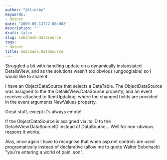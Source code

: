 ```yaml
---
author: "@klinkby"
keywords:
- dotnet
date: "2009-05-13T22:00:00Z"
description: ""
draft: false
slug: sobchack-datasource
tags:
- dotnet
title: Sobchack.DataSource
---
```



Struggled a bit with handling update on a dynamically instansiated DetailsView, and as the solutions wasn't too obvious (ungooglable) so I would like to share it.

I have an ObjectDataSource that selects a DataTable. The ObjectDataSource was assigned to the the DetailsView.DataSource property, and an event receiver attached to ItemUpdating, where the changed fields are provided in the event arguments NewValues property.

Great stuff, except it's always empty!

If the ObjectDataSource is assigned via its ID to the DetailsView.DataSourceID instead of DataSource... Well for non-obvious reasons it works.

Alas, once again I have to recognise that when asp.net controls are used programatically instead of declarative (allow me to quote Walter Sobchack) "you're entering a world of pain, son".

